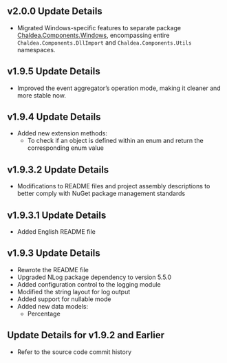 ﻿## v2.0.0 Update Details

- Migrated Windows-specific features to separate package [Chaldea.Components.Windows](https://www.nuget.org/packages/Chaldea.Components.Windows), encompassing entire `Chaldea.Components.DllImport` and `Chaldea.Components.Utils` namespaces.

## v1.9.5 Update Details

- Improved the event aggregator’s operation mode, making it cleaner and more stable now.

## v1.9.4 Update Details

- Added new extension methods:
    - To check if an object is defined within an enum and return the corresponding enum value

## v1.9.3.2 Update Details

- Modifications to README files and project assembly descriptions to better comply with NuGet package management standards

## v1.9.3.1 Update Details

- Added English README file

## v1.9.3 Update Details

- Rewrote the README file
- Upgraded NLog package dependency to version 5.5.0
- Added configuration control to the logging module
- Modified the string layout for log output
- Added support for nullable mode
- Added new data models:
    - Percentage

## Update Details for v1.9.2 and Earlier

- Refer to the source code commit history